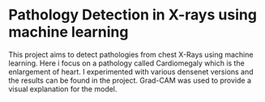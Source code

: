 # Pathology Detection in X-rays using machine learning
This project aims to detect pathologies from chest X-Rays using machine learning. Here i focus on a pathology called Cardiomegaly which is the enlargement of heart. I experimented with various densenet versions and the results can be found in the project.
Grad-CAM was used to provide a visual explanation for the model.
